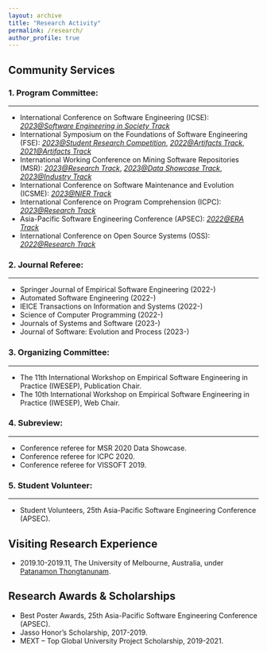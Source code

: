 ```yaml
---
layout: archive
title: "Research Activity"
permalink: /research/
author_profile: true
---
```


## Community Services

### 1. Program Committee:
------
* International Conference on Software Engineering (ICSE): <span style="text-decoration:underline;font-style: italic">2023@Software Engineering in Society Track</span>
* International Symposium on the Foundations of Software Engineering (FSE): <span style="text-decoration:underline;font-style: italic">2023@Student Research Competition</span>, <span style="text-decoration:underline;font-style: italic">2022@Artifacts Track</span>, <span style="text-decoration:underline;font-style: italic">2021@Artifacts Track</span>
* International Working Conference on Mining Software Repositories (MSR): <span style="text-decoration:underline;font-style: italic">2023@Research Track</span>, <span style="text-decoration:underline;font-style: italic">2023@Data Showcase Track</span>, <span style="text-decoration:underline;font-style: italic">2023@Industry Track</span>
* International Conference on Software Maintenance and Evolution (ICSME): <span style="text-decoration:underline;font-style: italic">2023@NIER Track</span>
* International Conference on Program Comprehension (ICPC): <span style="text-decoration:underline;font-style: italic">2023@Research Track</span>
* Asia-Pacific Software Engineering Conference (APSEC): <span style="text-decoration:underline;font-style: italic">2022@ERA Track</span>
* International Conference on Open Source Systems (OSS): <span style="text-decoration:underline;font-style: italic">2022@Research Track</span>

### 2. Journal Referee: 
------
* Springer Journal of Empirical Software Engineering (2022-)
* Automated Software Engineering (2022-)
* IEICE Transactions on Information and Systems (2022-) 
* Science of Computer Programming (2022-)
* Journals of Systems and Software (2023-)
* Journal of Software: Evolution and Process (2023-)

### 3. Organizing Committee:
------
* The 11th International Workshop on Empirical Software Engineering in Practice (IWESEP), Publication Chair.
* The 10th International Workshop on Empirical Software Engineering in Practice (IWESEP), Web Chair.

### 4. Subreview:
------
* Conference referee for MSR 2020 Data Showcase.
* Conference referee for ICPC 2020.
* Conference referee for VISSOFT 2019.

### 5. Student Volunteer:
------
* Student Volunteers, 25th Asia-Pacific Software Engineering Conference (APSEC).

## Visiting Research Experience
* 2019.10-2019.11, The University of Melbourne, Australia, under [Patanamon Thongtanunam](https://patanamon.com/).

## Research Awards & Scholarships
* Best Poster Awards, 25th Asia-Pacific Software Engineering Conference (APSEC).
* Jasso Honor’s Scholarship, 2017-2019.
* MEXT – Top Global University Project Scholarship, 2019-2021.

